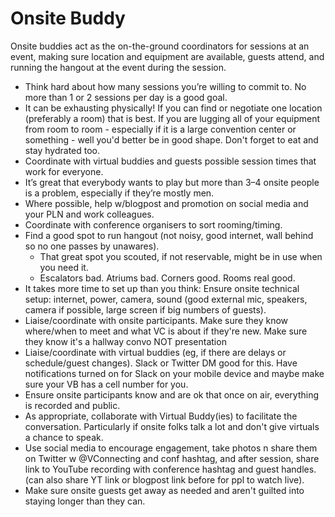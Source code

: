 # Onsite Buddy
Onsite buddies act as the on-the-ground coordinators for sessions at an event, making sure location and equipment are available, guests attend, and running the hangout at the event during the session.
* Think hard about how many sessions you’re willing to commit to. No more than 1 or 2 sessions per day is a good goal.
* It can be exhausting physically! If you can find or negotiate one location (preferably a room) that is best. If you are lugging all of your equipment from room to room - especially if it is a large convention center or something - well you'd better be in good shape. Don't forget to eat and stay hydrated too.
* Coordinate with virtual buddies and guests possible session times that work for everyone.
* It’s great that everybody wants to play but more than 3–4 onsite people is a problem, especially if they’re mostly men.
* Where possible, help w/blogpost and promotion on social media and your PLN and work colleagues.
* Coordinate with conference organisers to sort rooming/timing.
* Find a good spot to run hangout (not noisy, good internet, wall behind so no one passes by unawares).
  * That great spot you scouted, if not reservable, might be in use when you need it.
  * Escalators bad. Atriums bad. Corners good. Rooms real good.
* It takes more time to set up than you think: Ensure onsite technical setup: internet, power, camera, sound (good external mic, speakers, camera if possible, large screen if big numbers of guests).
* Liaise/coordinate with onsite participants. Make sure they know where/when to meet and what VC is about if they're new. Make sure they know it's a hallway convo NOT presentation
* Liaise/coordinate with virtual buddies (eg, if there are delays or schedule/guest changes). Slack or Twitter DM good for this. Have notifications turned on for Slack on your mobile device and maybe make sure your VB has a cell number for you.
* Ensure onsite participants know and are ok that once on air, everything is recorded and public.
* As appropriate, collaborate with Virtual Buddy(ies) to facilitate the conversation. Particularly if onsite folks talk a lot and don't give virtuals a chance to speak.
* Use social media to encourage engagement, take photos n share them on Twitter w @VConnecting and conf hashtag, and after session, share link to YouTube recording with conference hashtag and guest handles. (can also share YT link or blogpost link before for ppl to watch live).
* Make sure onsite guests get away as needed and aren't guilted into staying longer than they can.
